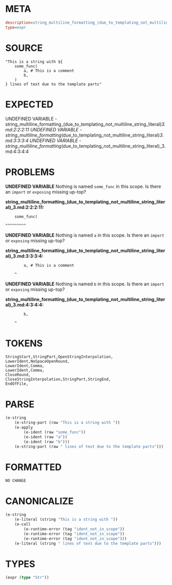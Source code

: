 # META
~~~ini
description=string_multiline_formatting_(due_to_templating_not_multiline_string_literal) (3)
type=expr
~~~
# SOURCE
~~~roc
"This is a string with ${
	some_func(
		a, # This is a comment
		b,
	)
} lines of text due to the template parts"
~~~
# EXPECTED
UNDEFINED VARIABLE - string_multiline_formatting_(due_to_templating_not_multiline_string_literal)_3.md:2:2:2:11
UNDEFINED VARIABLE - string_multiline_formatting_(due_to_templating_not_multiline_string_literal)_3.md:3:3:3:4
UNDEFINED VARIABLE - string_multiline_formatting_(due_to_templating_not_multiline_string_literal)_3.md:4:3:4:4
# PROBLEMS
**UNDEFINED VARIABLE**
Nothing is named `some_func` in this scope.
Is there an `import` or `exposing` missing up-top?

**string_multiline_formatting_(due_to_templating_not_multiline_string_literal)_3.md:2:2:2:11:**
```roc
	some_func(
```
	^^^^^^^^^


**UNDEFINED VARIABLE**
Nothing is named `a` in this scope.
Is there an `import` or `exposing` missing up-top?

**string_multiline_formatting_(due_to_templating_not_multiline_string_literal)_3.md:3:3:3:4:**
```roc
		a, # This is a comment
```
		^


**UNDEFINED VARIABLE**
Nothing is named `b` in this scope.
Is there an `import` or `exposing` missing up-top?

**string_multiline_formatting_(due_to_templating_not_multiline_string_literal)_3.md:4:3:4:4:**
```roc
		b,
```
		^


# TOKENS
~~~zig
StringStart,StringPart,OpenStringInterpolation,
LowerIdent,NoSpaceOpenRound,
LowerIdent,Comma,
LowerIdent,Comma,
CloseRound,
CloseStringInterpolation,StringPart,StringEnd,
EndOfFile,
~~~
# PARSE
~~~clojure
(e-string
	(e-string-part (raw "This is a string with "))
	(e-apply
		(e-ident (raw "some_func"))
		(e-ident (raw "a"))
		(e-ident (raw "b")))
	(e-string-part (raw " lines of text due to the template parts")))
~~~
# FORMATTED
~~~roc
NO CHANGE
~~~
# CANONICALIZE
~~~clojure
(e-string
	(e-literal (string "This is a string with "))
	(e-call
		(e-runtime-error (tag "ident_not_in_scope"))
		(e-runtime-error (tag "ident_not_in_scope"))
		(e-runtime-error (tag "ident_not_in_scope")))
	(e-literal (string " lines of text due to the template parts")))
~~~
# TYPES
~~~clojure
(expr (type "Str"))
~~~
